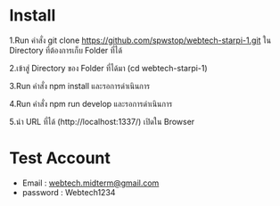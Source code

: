 # Install


1.Run คำสั่ง git clone https://github.com/spwstop/webtech-starpi-1.git ใน Directory ที่ต้องการเก็บ Folder ที่ได้


2.เข้าสู่ Directory ของ Folder ที่ได้มา (cd webtech-starpi-1)


3.Run คำสั่ง npm install และรอการดำเนินการ


4.Run คำสั่ง npm run develop และรอการดำเนินการ


5.นำ URL ที่ได้ (http://localhost:1337/) เปิดใน Browser


# Test Account
- Email : webtech.midterm@gmail.com
- password : Webtech1234